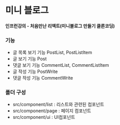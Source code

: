 # 미니 블로그
#### 인프런강의 - 처음만난 리액트(미니블로그 만들기 클론코딩)

### 기능
- 글 목록 보기 기능
  PostList, PostListItem
- 글 보기 기능
  Post
- 댓글 보기 기능
  CommentList, CommentListItem
- 글 작성 기능
  PostWrite
- 댓글 작성 기능
  CommentWrite

### 폴더 구성
- src/component/list : 리스트와 관련된 컴포넌트
- src/component/page : 페이지 컴포넌트
- src/component/ui : UI컴포넌트
